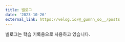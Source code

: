 ```yaml
---
title: 벨로그
date: '2023-10-26'
external_link: https://velog.io/@_gunnn_oo__/posts
---
```


<div style="text-align: justify;">벨로그는 학습 기록용으로 사용하고 있습니다.</div>
